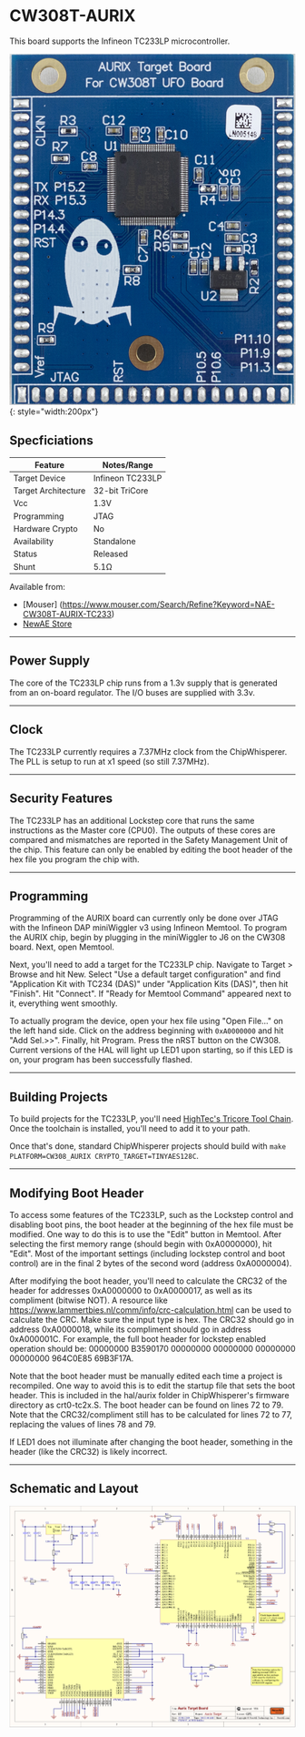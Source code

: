 # CW308T-AURIX

This board supports the Infineon TC233LP microcontroller.

![](Images/NAE-CW308-AURIX-TC233.jpg){: style="width:200px"}


## Specficiations


| Feature | Notes/Range |
|---------|----------|
| Target Device | Infineon TC233LP |
| Target Architecture | 32-bit TriCore |
| Vcc | 1.3V |
| Programming | JTAG |
| Hardware Crypto | No |
| Availability | Standalone |
| Status | Released |
| Shunt | 5.1Ω |

Available from:

 * [Mouser] (https://www.mouser.com/Search/Refine?Keyword=NAE-CW308T-AURIX-TC233)
 * [NewAE Store](https://store.newae.com/aurix-tricore-tc233lp-target-for-cw308/)

---

## Power Supply

The core of the TC233LP chip runs from a 1.3v supply that is generated
from an on-board regulator. The I/O buses are supplied with 3.3v.

---

## Clock

The TC233LP currently requires a 7.37MHz clock from the ChipWhisperer.
The PLL is setup to run at x1 speed (so still 7.37MHz).

---

## Security Features

The TC233LP has an additional Lockstep core that runs the same
instructions as the Master core (CPU0). The outputs of these cores are
compared and mismatches are reported in the Safety Management Unit of
the chip. This feature can only be enabled by editing the boot header of
the hex file you program the chip with.

---

## Programming

Programming of the AURIX board can currently only be done over JTAG with
the Infineon DAP miniWiggler v3 using Infineon Memtool. To program the
AURIX chip, begin by plugging in the miniWiggler to J6 on the CW308
board. Next, open Memtool.

Next, you'll need to add a target for the TC233LP chip. Navigate to
Target \> Browse and hit New. Select "Use a default target
configuration" and find "Application Kit with TC234 (DAS)" under
"Application Kits (DAS)", then hit "Finish". Hit "Connect". If "Ready
for Memtool Command" appeared next to it, everything went smoothly.

To actually program the device, open your hex file using "Open File..."
on the left hand side. Click on the address beginning with `0xA0000000`
and hit "Add Sel.\>\>". Finally, hit Program. Press the nRST button on
the CW308. Current versions of the HAL will light up LED1 upon starting,
so if this LED is on, your program has been successfully flashed.

---

## Building Projects

To build projects for the TC233LP, you'll need [HighTec's Tricore Tool
Chain](https://free-entry-toolchain.hightec-rt.com/). Once the toolchain
is installed, you'll need to add it to your path.

Once that's done, standard ChipWhisperer projects should build with
`make PLATFORM=CW308_AURIX CRYPTO_TARGET=TINYAES128C`.

---

## Modifying Boot Header

To access some features of the TC233LP, such as the Lockstep control and
disabling boot pins, the boot header at the beginning of the hex file
must be modified. One way to do this is to use the "Edit" button in
Memtool. After selecting the first memory range (should begin with
0xA0000000), hit "Edit". Most of the important settings (including
lockstep control and boot control) are in the final 2 bytes of the
second word (address 0xA0000004).

After modifying the boot header, you'll need to calculate the CRC32 of
the header for addresses 0xA0000000 to 0xA0000017, as well as its
compliment (bitwise NOT). A resource like
<https://www.lammertbies.nl/comm/info/crc-calculation.html> can be used
to calculate the CRC. Make sure the input type is hex. The CRC32 should
go in address 0xA0000018, while its compliment should go in address
0xA000001C. For example, the full boot header for lockstep enabled
operation should be: 00000000 B3590170 00000000 00000000 00000000
00000000 964C0E85 69B3F17A.

Note that the boot header must be manually edited each time a project is
recompiled. One way to avoid this is to edit the startup file that sets
the boot header. This is included in the hal/aurix folder in
ChipWhisperer's firmware directory as crt0-tc2x.S. The boot header can
be found on lines 72 to 79. Note that the CRC32/compliment still has to
be calculated for lines 72 to 77, replacing the values of lines 78 and
79.

If LED1 does not illuminate after changing the boot header, something in
the header (like the CRC32) is likely incorrect.

---

## Schematic and Layout

![](Images/aurix-sch.png)
